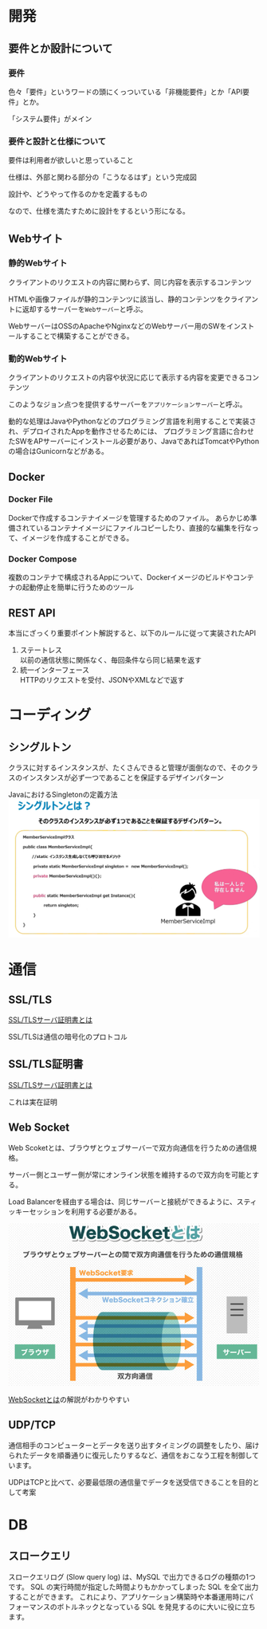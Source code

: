 # 開発
## 要件とか設計について
### 要件
色々「要件」というワードの頭にくっついている「非機能要件」とか「API要件」とか。

「システム要件」がメイン

### 要件と設計と仕様について
要件は利用者が欲しいと思っていること

仕様は、外部と関わる部分の「こうなるはず」という完成図

設計や、どうやって作るのかを定義するもの

なので、仕様を満たすために設計をするという形になる。


## Webサイト
### 静的Webサイト
クライアントのリクエストの内容に関わらず、同じ内容を表示するコンテンツ

HTMLや画像ファイルが静的コンテンツに該当し、静的コンテンツをクライアントに返却するサーバーを`Webサーバー`と呼ぶ。

WebサーバーはOSSのApacheやNginxなどのWebサーバー用のSWをインストールすることで構築することができる。

### 動的Webサイト
クライアントのリクエストの内容や状況に応じて表示する内容を変更できるコンテンツ

このようなジョン点つを提供するサーバーを`アプリケーションサーバー`と呼ぶ。

動的な処理はJavaやPythonなどのプログラミング言語を利用することで実装され、デプロイされたAppを動作させるためには、
プログラミング言語に合わせたSWをAPサーバーにインストール必要があり、JavaであればTomcatやPythonの場合はGunicornなどがある。


## Docker
### Docker File
Dockerで作成するコンテナイメージを管理するためのファイル。
あらかじめ準備されているコンテナイメージにファイルコピーしたり、直接的な編集を行なって、イメージを作成することができる。

### Docker Compose
複数のコンテナで構成されるAppについて、Dockerイメージのビルドやコンテナの起動停止を簡単に行うためのツール

## REST API
本当にざっくり重要ポイント解説すると、以下のルールに従って実装されたAPI
1. ステートレス  
    以前の通信状態に関係なく、毎回条件なら同じ結果を返す
2. 統一インターフェース  
    HTTPのリクエストを受付、JSONやXMLなどで返す

# コーディング
## シングルトン
クラスに対するインスタンスが、たくさんできると管理が面倒なので、そのクラスのインスタンスが必ず一つであることを保証するデザインパターン

JavaにおけるSingletonの定義方法
![](img/singleton.png)

# 通信
## SSL/TLS
[SSL/TLSサーバ証明書とは](https://www.jipdec.or.jp/library/report/ssl_cert.html)

SSL/TLSは通信の暗号化のプロトコル

## SSL/TLS証明書
[SSL/TLSサーバ証明書とは](https://www.jipdec.or.jp/library/report/ssl_cert.html)

これは実在証明


## Web Socket
Web Scoketとは、ブラウザとウェブサーバーで双方向通信を行うための通信規格。

サーバー側とユーザー側が常にオンライン状態を維持するので双方向を可能とする。

 Load Balancerを経由する場合は、同じサーバーと接続ができるように、スティッキーセッションを利用する必要がある。

![](img/network_websocket.png)

[WebSocketとは](https://www.freshvoice.net/knowledge/word/6323/)の解説がわかりやすい

## UDP/TCP
通信相手のコンピューターとデータを送り出すタイミングの調整をしたり、届けられたデータを順番通りに復元したりするなど、通信をおこなう工程を制御しています。

UDPはTCPと比べて、必要最低限の通信量でデータを送受信できることを目的として考案



# DB
## スロークエリ
スロークエリログ (Slow query log) は、MySQL で出力できるログの種類の1つです。 SQL の実行時間が指定した時間よりもかかってしまった SQL を全て出力することができます。 これにより、アプリケーション構築時や本番運用時にパフォーマンスのボトルネックとなっている SQL を発見するのに大いに役に立ちます。